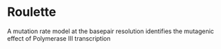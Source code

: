 # Roulette
A mutation rate model at the basepair resolution identifies the mutagenic effect of Polymerase III transcription
